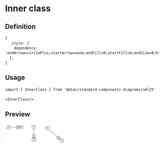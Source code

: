 # Inner class

## Definition

```
{
  _style: { 
    dependency: 'endArrow=circlePlus;startArrow=none;endFill=0;startFill=0;endSize=8;html=1;labelBackgroundColor=none;',
  },
}
```

## Usage

```
import { InnerClass } from '@diac/standard-components-diagrams/uml25'

<InnerClass/>
```

## Preview

<img src="./inner-class.png" width="200"/>
